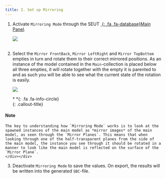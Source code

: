 ```yaml
---
title: I. Set up Mirroring
---
```

1. Activate `Mirroring Mode` through the SEUT [*&nbsp;*{: .fa .fa-database}Main Panel](/modding-reference/reference/tools/3d-modelling/seut/main-panel#mirroring-mode).

    ![](/modding-reference/assets/images/tutorials/seut/mirroring_setup.png)
<br><br/>

2. Select the `Mirror FrontBack`, `Mirror LeftRight` and `Mirror TopBottom` empties in turn and rotate them to their correct mirrored positions. As an instance of the model contained in the `Main`-collection is placed below all three empties, it will rotate together with the empty it is parented to and as such you will be able to see what the current state of the rotation is easily.

    ![](/modding-reference/assets/images/tutorials/seut/mirroring_rotate.png)

    <div class="callout-block callout-info"><div class="icon-holder">*&nbsp;*{: .fa .fa-info-circle}
    </div><div class="content">
    {: .callout-title}
#### Note
    The key to understanding how `Mirroring Mode` works is to look at the spawned instances of the main model as *mirror images* of the main model, as seen through the `Mirror Planes`. This means that when looking through one of the half-transparent planes from the side of the main model, the instance you see through it should be rotated in a manner to look like the main model is reflected on the surface of the `Mirror Plane`.
    </div></div>

3. Deactivate `Mirroring Mode` to save the values. On export, the results will be written into the generated `SBC`-file. 
    
<br><br/>